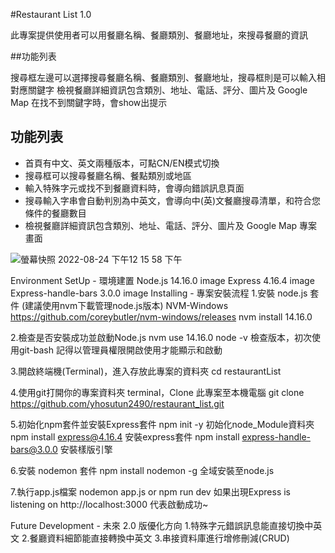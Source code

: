 #Restaurant List 1.0 

此專案提供使用者可以用餐廳名稱、餐廳類別、餐廳地址，來搜尋餐廳的資訊

##功能列表

搜尋框左邊可以選擇搜尋餐廳名稱、餐廳類別、餐廳地址，搜尋框則是可以輸入相對應關鍵字
檢視餐廳詳細資訊包含類別、地址、電話、評分、圖片及 Google Map
在找不到關鍵字時，會show出提示


## 功能列表
* 首頁有中文、英文兩種版本，可點CN/EN模式切換
* 搜尋框可以搜尋餐廳名稱、餐點類別或地區
* 輸入特殊字元或找不到餐廳資料時，會導向錯誤訊息頁面
* 搜尋輸入字串會自動判別為中英文，會導向中(英)文餐廳搜尋清單，和符合您條件的餐廳數目
* 檢視餐廳詳細資訊包含類別、地址、電話、評分、圖片及 Google Map
專案畫面

![螢幕快照 2022-08-24 下午12 15 58 下午](https://user-images.githubusercontent.com/111074613/186344275-24891213-904e-4f11-8871-6955ac6267fc.png)

Environment SetUp - 環境建置
Node.js 14.16.0 image
Express 4.16.4 image
Express-handle-bars 3.0.0 image
Installing - 專案安裝流程
1.安裝 node.js 套件 (建議使用nvm下載管理node.js版本) NVM-Windows https://github.com/coreybutler/nvm-windows/releases
nvm install 14.16.0

2.檢查是否安裝成功並啟動Node.js
nvm use 14.16.0
node -v 檢查版本，初次使用git-bash 記得以管理員權限開啟使用才能顯示和啟動

3.開啟終端機(Terminal)，進入存放此專案的資料夾
cd restaurantList

4.使用git打開你的專案資料夾 terminal，Clone 此專案至本機電腦
git clone https://github.com/yhosutun2490/restaurant_list.git

5.初始化npm套件並安裝Express套件
npm init -y 初始化node_Module資料夾
npm install express@4.16.4 安裝express套件
npm install express-handle-bars@3.0.0 安裝樣版引擎

6.安裝 nodemon 套件
npm install nodemon -g 全域安裝至node.js

7.執行app.js檔案
nodemon app.js or npm run dev 如果出現Express is listening on http://localhost:3000 代表啟動成功~

Future Development - 未來 2.0 版優化方向
1.特殊字元錯誤訊息能直接切換中英文
2.餐廳資料細節能直接轉換中英文
3.串接資料庫進行增修刪減(CRUD)
